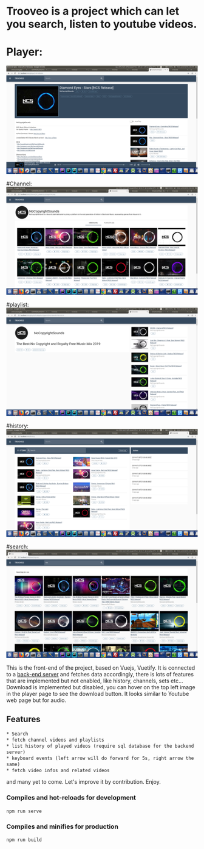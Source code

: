 # Trooveo is a project which can let you search, listen to youtube videos.
# Player:
![](screenshots/player.png)


#Channel:
![](screenshots/channel.png)


#playlist:
![](screenshots/playlist.png)


#history:
![](screenshots/history.png)


#search:
![](screenshots/search.png)

This is the front-end of the project, based on Vuejs, Vuetify.
It is connected to a [back-end server](https://github.com/joek85/YouMusic/tree/master) and fetches data accordingly, there is lots of features that are implemented but not enabled, like history, channels, sets etc...
Download is implemented but disabled, you can hover on the top left image in the player page to see the download button.
It looks similar to Youtube web page but for audio.

## Features
```
* Search
* fetch channel videos and playlists
* list history of played videos (require sql database for the backend server)
* keyboard events (left arrow will do forward for 5s, right arrow the same)
* fetch video infos and related videos
```
and many yet to come.
Let's improve it by contribution.
Enjoy.

### Compiles and hot-reloads for development
```
npm run serve
```

### Compiles and minifies for production
```
npm run build
```
